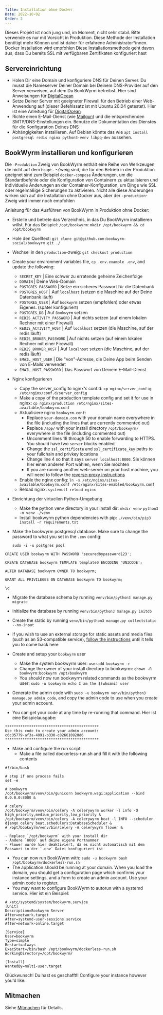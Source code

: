 ```yaml
---
Title: Installation ohne Docker
Date: 2022-10-02
Order: 2
---
```


Dieses Projekt ist noch jung und, im Moment, nicht sehr stabil. Bitte verwende es nur mit Vorsicht in Produktion. Diese Methode der Installation benötigt mehr Können und ist daher für erfahrene Administrator*innen. Docker Installation wird empfohlen Diese Installationsmethode geht davon aus, dass Du bereits SSL mit verfügbaren Zertifikaten konfiguriert hast

## Servereinrichtung
- Holen Dir eine Domain und konfiguriere DNS für Deinen Server. Du musst die Nameserver Deiner Domain bei Deinem DNS-Provider auf den Server verweisen, auf dem Du BookWyrm betreibst. Hier sind Anweisungen für [DigitalOcean](https://www.digitalocean.com/community/tutorials/how-to-point-to-digitalocean-nameservers-from-common-domain-registrars)
- Setze Deiner Server mit geeigneter Firewall für den Betrieb einer Web-Anwendung auf (dieser Befehlssatz ist mit Ubuntu 20.04 getestet). Hier ist eine Anleitung für [DigitalOcean](https://www.digitalocean.com/community/tutorials/initial-server-setup-with-ubuntu-20-04)
- Richte einen E-Mail-Dienst (wie [Mailgun](https://documentation.mailgun.com/en/latest/quickstart.html)) und die entsprechenden SMTP/DNS-Einstellungen ein. Benutze die Dokumentation des Dienstes für die Konfiguration Deines DNS
- Abhängigkeiten installieren. Auf Debian könnte das wie `apt install postgresql redis nginx python3-venv libpq-dev` aussehen.

## BookWyrm installieren und konfigurieren

Die `-Produktion` Zweig von BookWyrm enthält eine Reihe von Werkzeugen die nicht auf dem `Haupt-` -Zweig sind, die für den Betrieb in der Produktion geeignet sind zum Beispiel `docker-compose` Änderungen, um die Standardbefehle oder die Konfiguration von Containern zu aktualisieren und individuelle Änderungen an der Container-Konfiguration, um Dinge wie SSL oder regelmäßige Sicherungen zu aktivieren. Nicht alle diese Änderungen wirken sich auf die Installation ohne Docker aus, aber der `-production`-Zweig wird immer noch empfohlen

Anleitung für das Ausführen von BookWyrm in Produktion ohne Docker:

- Erstelle und betrete das Verzeichnis, in das Du  BookWyrm installieren willst. Für das Beispiel: `/opt/bookwyrm`: `mkdir /opt/bookwyrm && cd /opt/bookwyrm`
- Hole den Quelltext: `git clone git@github.com:bookwyrm-social/bookwyrm.git ./`
- Wechsel in den `production`-zweig: `git checkout production`
- Create your environment variables file, `cp .env.example .env`, and update the following:
    - `SECRET_KEY` | Eine schwer zu erratende geheime Zeichenfolge
    - `DOMAIN` | Deine Web-Domain
    - `POSTGRES_PASSWORD` | Setze ein sicheres Passwort für die Datenbank
    - `POSTGRES_HOST` | Auf `localhost` (setzen die Maschine auf der Deine Datenbank läuft)
    - `POSTGRES_USER` | Auf `bookwyrm` setzen (empfohlen) oder etwas Eigenes. (später konfiguriert)
    - `POSTGRES_DB` | Auf `Bookwyrm` setzen
    - `REDIS_ACTIVITY_PASSWORD` | Auf nichts setzen (auf einem lokalen Rechner mit einer Firewall)
    - `REDIS_ACTIVITY_HOST` | Auf  `localhost` setzen (die Maschine, auf der  redis läuft)
    - `REDIS_BROKER_PASSWORD` | Auf nichts setzen (auf einem lokalen Rechner mit einer Firewall)
    - `REDIS_BROKER_HOST` | Auf  `localhost` setzen (die Maschine, auf der  redis läuft)
    - `EMAIL_HOST_USER` | Die "von"-Adresse, die Deine App beim Senden von E-Mails verwendet
    - `EMAIL_HOST_PASSWORD` | Das Passwort von Deinem E-Mail-Dienst
- Nginx konfigurieren
    - Copy the server_config to nginx's conf.d: `cp nginx/server_config /etc/nginx/conf.d/server_config`
    - Make a copy of the production template config and set it for use in nginx: `cp nginx/production /etc/nginx/sites-available/bookwyrm.conf`
    - Aktualisiere nginx `bookwyrm.conf`:
        - Replace `your-domain.com` with your domain name everywhere in the file (including the lines that are currently commented out)
        - Replace `/app/` with your install directory `/opt/bookwyrm/` everywhere in the file (including commented out)
        - Uncomment lines 18 through 50 to enable forwarding to HTTPS. You should have two `server` blocks enabled
        - Change the `ssl_certificate` and `ssl_certificate_key` paths to your fullchain and privkey locations
        - Change line 4 so that it says `server localhost:8000`. Sie können hier einen anderen Port wählen, wenn Sie möchten
        - If you are running another web-server on your host machine, you will need to follow the [reverse-proxy instructions](/reverse-proxy.html)
    - Enable the nginx config: `ln -s /etc/nginx/sites-available/bookwyrm.conf /etc/nginx/sites-enabled/bookwyrm.conf`
     - Reload nginx: `systemctl reload nginx`
- Einrichtung der virtuellen Python-Umgebung
    - Make the python venv directory in your install dir: `mkdir venv` `python3 -m venv ./venv`
    - Install bookwyrm python dependencies with pip: `./venv/bin/pip3 install -r requirements.txt`
- Make the bookwyrm postgresql database. Make sure to change the password to what you set in the `.env` config:

    `sudo -i -u postgres psql`

```
CREATE USER bookwyrm WITH PASSWORD 'securedbypassword123';

CREATE DATABASE bookwyrm TEMPLATE template0 ENCODING 'UNICODE';

ALTER DATABASE bookwyrm OWNER TO bookwyrm;

GRANT ALL PRIVILEGES ON DATABASE bookwyrm TO bookwyrm;

\q
```

- Migrate the database schema by running `venv/bin/python3 manage.py migrate`
- Initialize the database by running `venv/bin/python3 manage.py initdb`
- Create the static by running `venv/bin/python3 manage.py collectstatic --no-input`
- If you wish to use an external storage for static assets and media files (such as an S3-compatible service), [follow the instructions](/external-storage.html) until it tells you to come back here
- Create and setup your `bookwyrm` user
    - Make the system bookwyrm user: `useradd bookwyrm -r`
    - Change the owner of your install directory to bookwyrm: `chown -R bookwyrm:bookwyrm /opt/bookwyrm`
    - You should now run bookwyrm related commands as the bookwyrm user: `sudo -u bookwyrm echo I am the $(whoami) user`

- Generate the admin code with `sudo -u bookwyrm venv/bin/python3 manage.py admin_code`, and copy the admin code to use when you create your admin account.
- You can get your code at any time by re-running that command. Hier ist eine Beispielausgabe:

``` { .sh }
*******************************************
Use this code to create your admin account:
c6c35779-af3a-4091-b330-c026610920d6
*******************************************
```

- Make and configure the run script
    - Make a file called dockerless-run.sh and fill it with the following contents

``` { .sh }
#!/bin/bash

# stop if one process fails
set -e

# bookwyrm
/opt/bookwyrm/venv/bin/gunicorn bookwyrm.wsgi:application --bind 0.0.0.0:8000 &

# celery
/opt/bookwyrm/venv/bin/celery -A celerywyrm worker -l info -Q high_priority,medium_priority,low_priority &
/opt/bookwyrm/venv/bin/celery -A celerywyrm beat -l INFO --scheduler django_celery_beat.schedulers:DatabaseScheduler &
# /opt/bookwyrm/venv/bin/celery -A celerywyrm flower &
```
    - Replace `/opt/bookwyrm` with your install dir
    - Ändere `8000` auf deine eigene Portnummer
    - Flower wurde hier deaktiviert, da es nicht automatisch mit dem Passwort in der `.env` Datei konfiguriert ist
- You can now run BookWyrm with: `sudo -u bookwyrm bash /opt/bookwyrm/dockerless-run.sh`
- The application should be running at your domain. When you load the domain, you should get a configuration page which confirms your instance settings, and a form to create an admin account. Use your admin code to register.
- You may want to configure BookWyrm to autorun with a systemd service. Hier ist ein Beispiel:
```
# /etc/systemd/system/bookwyrm.service
[Unit]
Description=Bookwyrm Server
After=network.target
After=systemd-user-sessions.service
After=network-online.target

[Service]
User=bookwyrm
Type=simple
Restart=always
ExecStart=/bin/bash /opt/bookwyrm/dockerless-run.sh
WorkingDirectory=/opt/bookwyrm/

[Install]
WantedBy=multi-user.target
```

Glückwunsch! Du hast es geschafft!! Configure your instance however you'd like.

## Mitmachen

Siehe [Mitmachen](https://joinbookwyrm.com/get-involved/) für Details.
